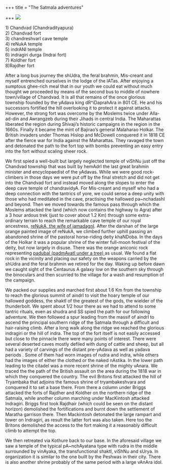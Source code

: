 +++
title = "The Satmala adventures"

+++
[![](https://i1.wp.com/photos1.blogger.com/blogger/2010/410/320/satmala.jpg)](http://photos1.blogger.com/blogger/2010/410/1600/satmala.jpg)

1\) Chandvad (Chandradityapura)  
2\) Chandvad fort  
3\) chandreshvarI cave temple  
4\) reNukA temple  
5\) indrANI temple  
6\) indragiri durga (Indrai fort)  
7\) Koldher fort  
8)Rajdher fort

After a long bus journey the shUdra, the feral brahmin, Mis-creant and
myself entrenched ourselves in the lodge of the lATas. After enjoying a
sumptous ghee-rich meal that in our youth we could eat without much
thought we proceeded by means of the second bus to middle of nowhere
town/village of Chandvad. It is all that remains of the once glorious
township founded by the yAdava king dR^iDaprahAra in 801 CE. He and his
successors fortified the hill overlooking it to protect it against
attacks. However, the strong fort was overcome by the Moslems twice
under Alla-ad-din and Awrangzeb during their Jihads in central India.
The Maharattas liberated the region during Shivaji’s historic campaigns
in the region in the 1660s. Finally it became the mint of Bajirao’s
general Malaharao Holkar. The British invaders under Thomas Hislop and
McDowell conquered it in 1818 CE after the fierce war for India against
the Maharattas. They ravaged the town and detonated the path to the fort
top with bombs preventing an easy entry into the fort without scaling
sheer rock.

We first spied a well-built but largely neglected temple of viShNu just
off the Chandvad township that was built by hemAdrI the last great
brahmin minister and encyclopaedist of the yAdavas. While we were good
rock-climbers in those days we were put off by the final stretch and did
not get into the Chandvad fort and instead moved along the slopes to
enter the deep cave temple of chandravidyA. For Mis-creant and myself
who had a deep connection with the tantrics of yore, we could sense a
deep unity with those who had meditated in the cave, practising the
hallowed pa\~nchadashI and beyond. Then we moved towards the famous pass
through which the Moslems attacked the land (which now contains the
highway to Agra) after a 3 hour ardous trek (just to cover about 1.2 Km)
through some extra-ordinary terrain to reach the remarkable cave temple
of our royal ancestress, [reNukA, the wife of
jamadagnI](http://manollasa.blogspot.com/2006/03/death-of-renuka.html).
After the darshan of the large orange painted image of reNukA, we
climbed further uphill passing an abandoned shrine of the pastoral
horse-riding deity khaNDoba. In the days of the Holkar it was a popular
shrine of the winter full-moon festival of the deity, but now largely in
disuse. There was the orange aniconic rock representing [padubaI
(padmAvatI under a tree)
](http://manollasa.blogspot.com/2006/04/countryside-expeditions.html)as
usual. We found a flat rock in the vicinity and placing our safety on
the weapons carried by the shUdra and the feral brahmin we retired for
the day. Waking up before dawn we caught sight of the Centaurus A galaxy
low on the southern sky through the binoculars and then scurried to the
village for a wash and resumption of the campaign.

We packed our supplies and marched first about 1.6 Km from the township
to reach the glorious summit of aindrI to visit the hoary temple of our
hallowed goddess, the shaktI of the greatest of the gods, the wielder of
the thunderbolt. We spent about 1/2 hour there as we had to attend to
some tantric rituals, even as shudra and SS spied the path for our
following adventure. We then followed a spur leading from the massif of
aindrI to ascend the principal southern ridge of the Satmala through a
difficult and hair-raising climb. After a long walk along the ridge we
reached the glorious indragiri or the hill of indra. The top of the fort
itself is not easily accessed but close to the pinnacle there were many
points of interest. There were several deserted caves mostly defiled
with dung of cattle and sheep, but all had a variety of carvings of the
distant pre-yAdava as well as yadava periods . Some of them had worn
images of rudra and indra, while others had the images of either the
clothed or the naked nAstika. In the lower path leading to the citadel
was a more recent shrine of the mighty vAnara. We traced the the path of
the British assault on the area during the 1818 war in which they
conquered the country. The evil Britons first attacked the hill of
Tryambaka that adjoins the famous shrine of tryambakeshvara and
conquered it to set a base there. From there a column under Briggs
attacked the forts of Rajdher and Koldher on the northern ridge of the
Satmala, while another column marching under MacKintosh attacked
Indragiri. Briggs first took Rajdhair (which could be seen on the
distant horizon) demolished the fortifications and burnt down the
settlement of Maratha garrison there. Then Mackintosh detonated the
large rampart and tower on Indragiri, as result the latter fort was also
taken. Here too the Britons demolished the access to the fort making it
a reasonably difficult climb to attempt the top.

We then retreated via Kothure back to our base. In the aforesaid village
we saw a temple of the typical pA\~nchAyatana type with rudra in the
middle surrounded by vinAyaka, the transfunctional shaktI, viShNu and
sUrya. In organization it is similar to the one built by the Peshwas in
their city. There is also another shrine probably of the same period
with a large vAnAra idol.
